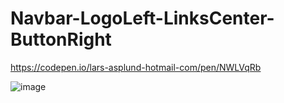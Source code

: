 # Navbar-LogoLeft-LinksCenter-ButtonRight

https://codepen.io/lars-asplund-hotmail-com/pen/NWLVqRb

![image](https://user-images.githubusercontent.com/50366078/228764752-cd9a56cb-412d-4f51-95cb-a60e694ee47d.png)
